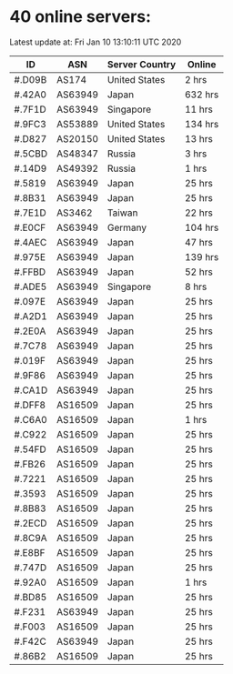 # 40 online servers:

Latest update at: Fri Jan 10 13:10:11 UTC 2020

| ID | ASN | Server Country | Online |
| -- | --- | -------------- | ------ |
| #.D09B | AS174 | United States | 2 hrs |
| #.42A0 | AS63949 | Japan | 632 hrs |
| #.7F1D | AS63949 | Singapore | 11 hrs |
| #.9FC3 | AS53889 | United States | 134 hrs |
| #.D827 | AS20150 | United States | 13 hrs |
| #.5CBD | AS48347 | Russia | 3 hrs |
| #.14D9 | AS49392 | Russia | 1 hrs |
| #.5819 | AS63949 | Japan | 25 hrs |
| #.8B31 | AS63949 | Japan | 25 hrs |
| #.7E1D | AS3462 | Taiwan | 22 hrs |
| #.E0CF | AS63949 | Germany | 104 hrs |
| #.4AEC | AS63949 | Japan | 47 hrs |
| #.975E | AS63949 | Japan | 139 hrs |
| #.FFBD | AS63949 | Japan | 52 hrs |
| #.ADE5 | AS63949 | Singapore | 8 hrs |
| #.097E | AS63949 | Japan | 25 hrs |
| #.A2D1 | AS63949 | Japan | 25 hrs |
| #.2E0A | AS63949 | Japan | 25 hrs |
| #.7C78 | AS63949 | Japan | 25 hrs |
| #.019F | AS63949 | Japan | 25 hrs |
| #.9F86 | AS63949 | Japan | 25 hrs |
| #.CA1D | AS63949 | Japan | 25 hrs |
| #.DFF8 | AS16509 | Japan | 25 hrs |
| #.C6A0 | AS16509 | Japan | 1 hrs |
| #.C922 | AS16509 | Japan | 25 hrs |
| #.54FD | AS16509 | Japan | 25 hrs |
| #.FB26 | AS16509 | Japan | 25 hrs |
| #.7221 | AS16509 | Japan | 25 hrs |
| #.3593 | AS16509 | Japan | 25 hrs |
| #.8B83 | AS16509 | Japan | 25 hrs |
| #.2ECD | AS16509 | Japan | 25 hrs |
| #.8C9A | AS16509 | Japan | 25 hrs |
| #.E8BF | AS16509 | Japan | 25 hrs |
| #.747D | AS16509 | Japan | 25 hrs |
| #.92A0 | AS16509 | Japan | 1 hrs |
| #.BD85 | AS16509 | Japan | 25 hrs |
| #.F231 | AS63949 | Japan | 25 hrs |
| #.F003 | AS16509 | Japan | 25 hrs |
| #.F42C | AS63949 | Japan | 25 hrs |
| #.86B2 | AS16509 | Japan | 25 hrs |

